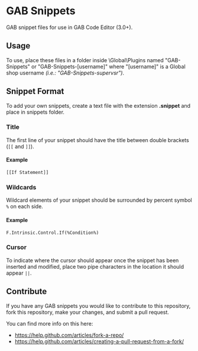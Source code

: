 # GAB Snippets
GAB snippet files for use in GAB Code Editor (3.0+).

## Usage
To use, place these files in a folder inside \Global\Plugins named "GAB-Snippets" or "GAB-Snippets-[username]" where "[username]" is a Global shop username *(i.e.: "GAB-Snippets-supervsr")*.

## Snippet Format
To add your own snippets, create a text file with the extension **.snippet** and place in snippets folder.

### Title
The first line of your snippet should have the title between double brackets (`[[` and `]]`).

#### Example
    [[If Statement]]

### Wildcards
Wildcard elements of your snippet should be surrounded by percent symbol `%` on each side.

#### Example
    F.Intrinsic.Control.If(%Condition%)

### Cursor
To indicate where the cursor should appear once the snippet has been inserted and modified, place two pipe characters in the location it should appear `||`.

## Contribute
If you have any GAB snippets you would like to contribute to this repository, fork this repository, make your changes, and submit a pull request.

You can find more info on this here:
* https://help.github.com/articles/fork-a-repo/
* https://help.github.com/articles/creating-a-pull-request-from-a-fork/